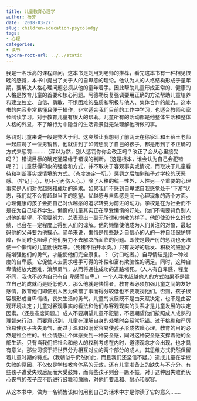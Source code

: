 ```yaml
---
title: 儿童教育心理学
author: 杨芳
date: '2018-03-27'
slug: children-education-psycolodgy
tags:
- 心理
categories:
- 读书
typora-root-url: ../../static
---
```


我是一名乐高的课程顾问，这本书是刘用刘老师的推荐，看完这本书有一种相见恨晚的感觉，本书中提出了关于人的自卑感的理论。他认为人的人格结构形成于童年期，要解决人格心理问题必须从他的童年着手。因此帮助儿童形成正常的、健康的人格是教育儿童的首要和核心问题。阿德勒反复强调要用正确的方法帮助儿童培养和建立独立、自信、勇敢、不惧困难的品质和积极与他人、集体合作的能力。这本书的内容非常易懂且便于操作，非常适合我们目前的工作中学习，也适合教师和家长阅读学习。对于教育儿童有很大的帮助。儿童所有的活动都是他整体生活和整体人格的外显，不了解行为中隐含的生活背景就无法理解他所做的事。

惩罚对儿童来说一般是弊大于利。这突然让我想到了前两天在徐家汇和王蓓王老师一起应聘了一位男销售，他就讲到了如何惩罚了自己的孩子，都是用到了不正确的方式来惩罚.........（深以为然，别人惩罚你你会改正吗？改正了会从心里接受吗？）错误目标的确定通常缘于错误的判断。（这是根本，谁会认为自己会犯错呢？）儿童获得印象的强度和方式，并不取决于客观事实或情况，而取决于儿童看待和判断事实或情境的方式。（态度决定一切。）惩罚之后加剧孩子对学校的厌恶感。（牢记于心，切不可再伤人心。）除了人格的统一性外，人性另一个重要的心理事实是人们对优越感和成功的追求。如果我们不感到自卑或自我感觉处于“下游”状态，我们就不会有超越当下的愿望。优越感与自卑感是同一心理现象的两个方面。心理健康的孩子会把自己对优越感的追求转变为前进的动力。学校是在为社会而不是在为自己培养学生。懒惰的儿童其实正在享受懒惰的好处。他们不需要背负别人对他的期望，不需要努力，总表现出一副无所谓和懒散的样子，他即使没什么好成绩，也会在一定程度上得到人们的谅解。他的懒惰使他成为人们关注的对象，最起码他的父母要为他操心。简单来说，懒惰是那些缺乏自信心的人的一种自我保护屏障，但同时也阻碍了他们努力不去解决所面临的问题。即使是最严厉的惩罚也无法使一个懒惰的儿童勤快起来。（死猪不怕开水烫。）只有友好的启发、积极的鼓励才能增强他们的勇气，才能使他们完全康复。？（对口吃者。）自卑情结是指一种过度的自卑感，它促使人去需求唾手可得的补偿和富有欺骗性的满足。同时，这种自卑情结放大困难，消解勇气，从而将通往成功的道路堵死。（人人有自卑感，程度不同，我也不必为自己有自 卑感而自卑。）一个人寻求超越他人的方式如果不是建立自己的成就而是贬低他人，那么他就是怯懦者。教育者必须加强儿童之间的友好感情，教育他们即使别人因为做错了事而得分较低也不要蔑视他们。否则，孩子很容易形成自卑情结，丧失生活的勇气。儿童的发展既不是由天赋决定，也不是由客观环境决定；儿童对客观事实的看法和他们与客观现实的关系才是儿童发展的决定因素。（还是态度问题。）成人不要期望儿童不犯错，不要期望他们按照成人成熟的理智来行动，而要意识到，儿童在理解自身的处境时会经常犯错。过于挑剔和严厉容易使孩子丧失勇气，而过于温和和溺爱容易使孩子形成依赖心理。教育的目的必然是社会性的。社会情感让个体感受到一种安全感，同时这种安全感支撑着他的全部生活。只有当我们把社会和他人的权利考虑在内时，道德观念才会出现，也才具有意义。那些习惯于把世界分为相互对立的两个部分的成人，其思维方式仍然保留着儿童时期的特点。（我朝似乎仍然如此，而且我们还坚信不疑。）造成儿童在学校失败的原因，不仅仅是学校教育体系的无效，还有儿童准备上的缺失与不充分。有些孩子遭受失败后反而大受鼓舞，而有些孩子则会一蹶不振，对于这种因失败而灰心丧气的孩子应不断进行鼓舞和激励，对他们要温和、耐心和宽容。

从这本书中，做为一名销售该如何用到自己的话术中才是你读了它的意义.......